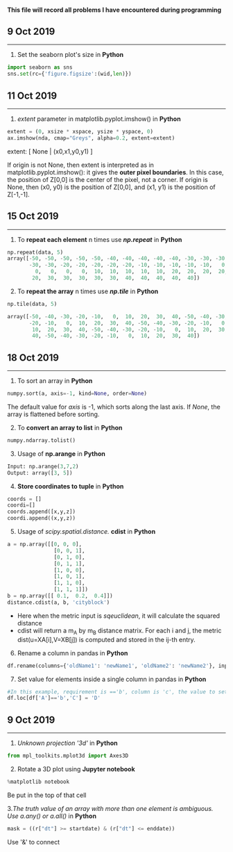 #### This file will record all problems I have encountered during programming


## 9 Oct 2019
----------
1. Set the seaborn plot's size  in **Python**
```Python
import seaborn as sns
sns.set(rc={'figure.figsize':(wid,len)})
```

## 11 Oct 2019
----------
1. *extent* parameter in matplotlib.pyplot.imshow() in **Python**
```Python
extent = (0, xsize * xspace, ysize * yspace, 0)
ax.imshow(nda, cmap="Greys", alpha=0.2, extent=extent)
```
extent: [ None | (x0,x1,y0,y1) ]

If origin is not None, then extent is interpreted as in matplotlib.pyplot.imshow(): it gives the **outer pixel boundaries**. In this case, the position of Z[0,0] is the center of the pixel, not a corner. If origin is None, then (x0, y0) is the position of Z[0,0], and (x1, y1) is the position of Z[-1,-1].


## 15 Oct 2019
----------
1. To **repeat each element** n times use ***np.repeat*** in **Python**
```Python 
np.repeat(data, 5)
array([-50, -50, -50, -50, -50, -40, -40, -40, -40, -40, -30, -30, -30,
       -30, -30, -20, -20, -20, -20, -20, -10, -10, -10, -10, -10,   0,
         0,   0,   0,   0,  10,  10,  10,  10,  10,  20,  20,  20,  20,
        20,  30,  30,  30,  30,  30,  40,  40,  40,  40,  40])
```
2. To **repeat the array** n times use ***np.tile*** in **Python**
```Python 
np.tile(data, 5)

array([-50, -40, -30, -20, -10,   0,  10,  20,  30,  40, -50, -40, -30,
       -20, -10,   0,  10,  20,  30,  40, -50, -40, -30, -20, -10,   0,
        10,  20,  30,  40, -50, -40, -30, -20, -10,   0,  10,  20,  30,
        40, -50, -40, -30, -20, -10,   0,  10,  20,  30,  40])
```
## 18 Oct 2019
----------
1. To sort an array in **Python**
```Python 
numpy.sort(a, axis=-1, kind=None, order=None)
```
The default value for *axis* is -1, which sorts along the last axis. If *None*, the array is flattened before sorting. 

2. To **convert an array to list** in **Python**
```Python 
numpy.ndarray.tolist()
```

3. Usage of **np.arange** in **Python**
```Python 
Input: np.arange(3,7,2)
Output: array([3, 5])
```

4. **Store coordinates to tuple** in **Python**
```Python
coords = []
coordi=[]
coords.append([x,y,z])
coordi.append((x,y,z))
 ```
5. Usage of *scipy.spatial.distance.* **cdist** in **Python**
```Python 
a = np.array([[0, 0, 0],
               [0, 0, 1],
               [0, 1, 0],
               [0, 1, 1],
               [1, 0, 0],
               [1, 0, 1],
               [1, 1, 0],
               [1, 1, 1]])
b = np.array([[ 0.1,  0.2,  0.4]])
distance.cdist(a, b, 'cityblock')
```
  * Here when the metric input is *sqeuclidean*, it will calculate the squared distance
  * cdist will return a m<sub>A</sub> by m<sub>B</sub> distance matrix. For each i and j, the metric dist(u=XA[i],V=XB[j]) is computed and stored in the ij-th entry.
  
6. Rename a column in pandas in **Python**
```Python 
df.rename(columns={'oldName1': 'newName1', 'oldName2': 'newName2'}, inplace=True)
```
7. Set value for elements inside a single column in pandas in **Python**
```Python 
#In this example, requirement is =='b', column is 'c', the value to set is 'D'
df.loc[df['A']=='b','C'] = 'D'
```
## 9 Oct 2019
----------
1. *Unknown projection '3d'* in **Python**
```Python 
from mpl_toolkits.mplot3d import Axes3D
```
2. Rotate a 3D plot using **Jupyter notebook**
```Python 
%matplotlib notebook
```
Be put in the top of that cell

3.*The truth value of an array with more than one element is ambiguous. Use a.any() or a.all()* in **Python**
```Python 
mask = ((r["dt"] >= startdate) & (r["dt"] <= enddate))
```
Use '&' to connect
